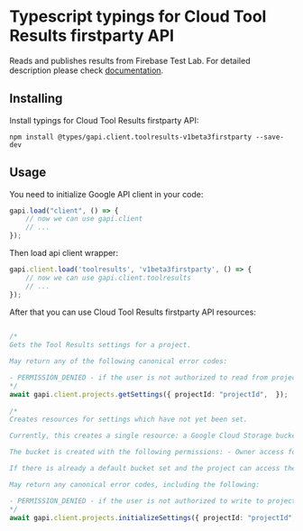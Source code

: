 # Typescript typings for Cloud Tool Results firstparty API
Reads and publishes results from Firebase Test Lab.
For detailed description please check [documentation](https://firebase.google.com/docs/test-lab/).

## Installing

Install typings for Cloud Tool Results firstparty API:
```
npm install @types/gapi.client.toolresults-v1beta3firstparty --save-dev
```

## Usage

You need to initialize Google API client in your code:
```typescript
gapi.load("client", () => { 
    // now we can use gapi.client
    // ... 
});
```

Then load api client wrapper:
```typescript
gapi.client.load('toolresults', 'v1beta3firstparty', () => {
    // now we can use gapi.client.toolresults
    // ... 
});
```



After that you can use Cloud Tool Results firstparty API resources:

```typescript 
    
/* 
Gets the Tool Results settings for a project.

May return any of the following canonical error codes:

- PERMISSION_DENIED - if the user is not authorized to read from project  
*/
await gapi.client.projects.getSettings({ projectId: "projectId",  }); 
    
/* 
Creates resources for settings which have not yet been set.

Currently, this creates a single resource: a Google Cloud Storage bucket, to be used as the default bucket for this project. The bucket is created in an FTL-own storage project. Except for in rare cases, calling this method in parallel from multiple clients will only create a single bucket. In order to avoid unnecessary storage charges, the bucket is configured to automatically delete objects older than 90 days.

The bucket is created with the following permissions: - Owner access for owners of central storage project (FTL-owned) - Writer access for owners/editors of customer project - Reader access for viewers of customer project The default ACL on objects created in the bucket is: - Owner access for owners of central storage project - Reader access for owners/editors/viewers of customer project See Google Cloud Storage documentation for more details.

If there is already a default bucket set and the project can access the bucket, this call does nothing. However, if the project doesn't have the permission to access the bucket or the bucket is deleted, a new bucket will be created.

May return any canonical error codes, including the following:

- PERMISSION_DENIED - if the user is not authorized to write to project - Any error code raised by Google Cloud Storage  
*/
await gapi.client.projects.initializeSettings({ projectId: "projectId",  });
```